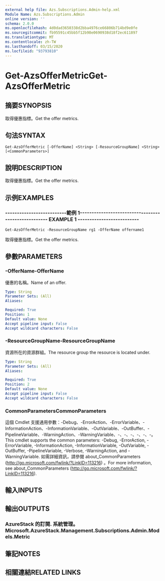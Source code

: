 ```yaml
---
external help file: Azs.Subscriptions.Admin-help.xml
Module Name: Azs.Subscriptions.Admin
online version: ''
schema: 2.0.0
ms.openlocfilehash: 4d0dad3650338d2bba4976ce66806b714bd9e0fe
ms.sourcegitcommit: fb95591c45bb5f12b98e0690938d18f2ec611897
ms.translationtype: MT
ms.contentlocale: zh-TW
ms.lasthandoff: 03/15/2020
ms.locfileid: "93793810"
---
```

# <span data-ttu-id="7ab44-101">Get-AzsOfferMetric</span><span class="sxs-lookup"><span data-stu-id="7ab44-101">Get-AzsOfferMetric</span></span>

## <span data-ttu-id="7ab44-102">摘要</span><span class="sxs-lookup"><span data-stu-id="7ab44-102">SYNOPSIS</span></span>
<span data-ttu-id="7ab44-103">取得優惠指標。</span><span class="sxs-lookup"><span data-stu-id="7ab44-103">Get the offer metrics.</span></span>

## <span data-ttu-id="7ab44-104">句法</span><span class="sxs-lookup"><span data-stu-id="7ab44-104">SYNTAX</span></span>

```
Get-AzsOfferMetric [-OfferName] <String> [-ResourceGroupName] <String> [<CommonParameters>]
```

## <span data-ttu-id="7ab44-105">說明</span><span class="sxs-lookup"><span data-stu-id="7ab44-105">DESCRIPTION</span></span>
<span data-ttu-id="7ab44-106">取得優惠指標。</span><span class="sxs-lookup"><span data-stu-id="7ab44-106">Get the offer metrics.</span></span>

## <span data-ttu-id="7ab44-107">示例</span><span class="sxs-lookup"><span data-stu-id="7ab44-107">EXAMPLES</span></span>

### <span data-ttu-id="7ab44-108">--------------------------範例 1--------------------------</span><span class="sxs-lookup"><span data-stu-id="7ab44-108">-------------------------- EXAMPLE 1 --------------------------</span></span>
```
Get-AzsOfferMetric -ResourceGroupName rg1 -OfferName offername1
```

<span data-ttu-id="7ab44-109">取得優惠指標。</span><span class="sxs-lookup"><span data-stu-id="7ab44-109">Get the offer metrics.</span></span>

## <span data-ttu-id="7ab44-110">參數</span><span class="sxs-lookup"><span data-stu-id="7ab44-110">PARAMETERS</span></span>

### <span data-ttu-id="7ab44-111">-OfferName</span><span class="sxs-lookup"><span data-stu-id="7ab44-111">-OfferName</span></span>
<span data-ttu-id="7ab44-112">優惠的名稱。</span><span class="sxs-lookup"><span data-stu-id="7ab44-112">Name of an offer.</span></span>

```yaml
Type: String
Parameter Sets: (All)
Aliases: 

Required: True
Position: 1
Default value: None
Accept pipeline input: False
Accept wildcard characters: False
```

### <span data-ttu-id="7ab44-113">-ResourceGroupName</span><span class="sxs-lookup"><span data-stu-id="7ab44-113">-ResourceGroupName</span></span>
<span data-ttu-id="7ab44-114">資源所在的資源群組。</span><span class="sxs-lookup"><span data-stu-id="7ab44-114">The resource group the resource is located under.</span></span>

```yaml
Type: String
Parameter Sets: (All)
Aliases: 

Required: True
Position: 2
Default value: None
Accept pipeline input: False
Accept wildcard characters: False
```

### <span data-ttu-id="7ab44-115">CommonParameters</span><span class="sxs-lookup"><span data-stu-id="7ab44-115">CommonParameters</span></span>
<span data-ttu-id="7ab44-116">這個 Cmdlet 支援通用參數：-Debug、-ErrorAction、-ErrorVariable、-InformationAction、-InformationVariable、-OutVariable、-OutBuffer、-PipelineVariable、-WarningAction、-WarningVariable、-、-、-、-、-、-。</span><span class="sxs-lookup"><span data-stu-id="7ab44-116">This cmdlet supports the common parameters: -Debug, -ErrorAction, -ErrorVariable, -InformationAction, -InformationVariable, -OutVariable, -OutBuffer, -PipelineVariable, -Verbose, -WarningAction, and -WarningVariable.</span></span> <span data-ttu-id="7ab44-117">如需詳細資訊，請參閱 about_CommonParameters (http://go.microsoft.com/fwlink/?LinkID=113216) 。</span><span class="sxs-lookup"><span data-stu-id="7ab44-117">For more information, see about_CommonParameters (http://go.microsoft.com/fwlink/?LinkID=113216).</span></span>

## <span data-ttu-id="7ab44-118">輸入</span><span class="sxs-lookup"><span data-stu-id="7ab44-118">INPUTS</span></span>

## <span data-ttu-id="7ab44-119">輸出</span><span class="sxs-lookup"><span data-stu-id="7ab44-119">OUTPUTS</span></span>

### <span data-ttu-id="7ab44-120">AzureStack 的訂閱. 系統管理。</span><span class="sxs-lookup"><span data-stu-id="7ab44-120">Microsoft.AzureStack.Management.Subscriptions.Admin.Models.Metric</span></span>

## <span data-ttu-id="7ab44-121">筆記</span><span class="sxs-lookup"><span data-stu-id="7ab44-121">NOTES</span></span>

## <span data-ttu-id="7ab44-122">相關連結</span><span class="sxs-lookup"><span data-stu-id="7ab44-122">RELATED LINKS</span></span>


